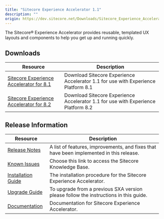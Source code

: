 ```yaml
---
title: "Sitecore Experience Accelerator 1.1"
description: ""
origin: https://dev.sitecore.net/Downloads/Sitecore_Experience_Accelerator/11/Sitecore_Experience_Accelerator_11_Initial_Release.aspx
---
```


The Sitecore® Experience Accelerator provides reusable, templated UX layouts and components to help you get up and running quickly.

## Downloads

 | Resource | Description |
 | --- | --- |
 | [Sitecore Experience Accelerator for 8.1](https://scdp.blob.core.windows.net/downloads/Sitecore%20Experience%20Accelerator/11/Sitecore%20Experience%20Accelerator%2011%20Initial%20Release/Secure/Sitecore%20Experience%20Accelerator%201.1%20rev.%20161004%20for%208.1.zip) | Download Sitecore Experience Accelerator 1.1 for use with Experience Platform 8.1 |
 | [Sitecore Experience Accelerator for 8.2](https://scdp.blob.core.windows.net/downloads/Sitecore%20Experience%20Accelerator/11/Sitecore%20Experience%20Accelerator%2011%20Initial%20Release/Secure/Sitecore%20Experience%20Accelerator%201.1%20rev.%20161004%20for%208.2.zip) | Download Sitecore Experience Accelerator 1.1 for use with Experience Platform 8.2 |

## Release Information

 | Resource | Description |
 | --- | --- |
 | [Release Notes](/downloads/Sitecore_Experience_Accelerator/11/Sitecore_Experience_Accelerator_11_Initial_Release/Release_Notes) | A list of features, improvements, and fixes that have been implemented in this release. |
 | [Known Issues](https://kb.sitecore.net/articles/196733) | Choose this link to access the Sitecore Knowledge Base. |
 | [Installation Guide](https://scdp.blob.core.windows.net/downloads/Sitecore%20Experience%20Accelerator/11/Sitecore%20Experience%20Accelerator%2011%20Initial%20Release/Secure/SXA-1.1-Installation-Guide.pdf) | The installation procedure for the Sitecore Experience Accelerator. |
 | [Upgrade Guide](https://scdp.blob.core.windows.net/downloads/Sitecore%20Experience%20Accelerator/11/Sitecore%20Experience%20Accelerator%2011%20Initial%20Release/Secure/SXA1.1-Upgrade-Guide.pdf) | To upgrade from a previous SXA version please follow the instructions in this guide. |
 | [Documentation](https://doc.sitecore.net:443/en/Products/Sitecore_Experience_Accelerator/11) | Documentation for Sitecore Experience Accelerator. |